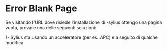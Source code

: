 Error Blank Page
===

Se visitando l'URL dove risiede l'installazione di -sylius ottengo una pagina vuota, provare una delle seguenti soluzioni:

1- Sylius sta usando un acceleratore (per es. APC) e a seguito di qualche modifica
